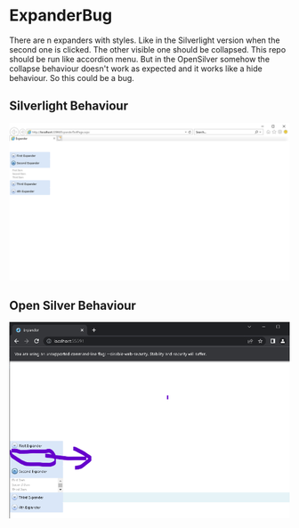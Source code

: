 # ExpanderBug

There are n expanders with styles. Like in the Silverlight version when the second one is clicked. The other visible one should be collapsed. This repo should be run like accordion menu. But in the OpenSilver somehow the collapse behaviour doesn't work as expected and it works like a hide behaviour. So this could be a bug.

## Silverlight Behaviour

![image](ExpanderSilverlightBehaviour.png)

## Open Silver Behaviour

![image](ExpanderOpenSilverBehavior.png)
